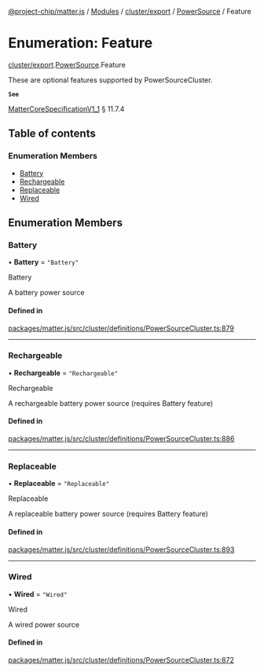 [@project-chip/matter.js](../README.md) / [Modules](../modules.md) / [cluster/export](../modules/cluster_export.md) / [PowerSource](../modules/cluster_export.PowerSource.md) / Feature

# Enumeration: Feature

[cluster/export](../modules/cluster_export.md).[PowerSource](../modules/cluster_export.PowerSource.md).Feature

These are optional features supported by PowerSourceCluster.

**`See`**

[MatterCoreSpecificationV1_1](../interfaces/spec_export.MatterCoreSpecificationV1_1.md) § 11.7.4

## Table of contents

### Enumeration Members

- [Battery](cluster_export.PowerSource.Feature.md#battery)
- [Rechargeable](cluster_export.PowerSource.Feature.md#rechargeable)
- [Replaceable](cluster_export.PowerSource.Feature.md#replaceable)
- [Wired](cluster_export.PowerSource.Feature.md#wired)

## Enumeration Members

### Battery

• **Battery** = ``"Battery"``

Battery

A battery power source

#### Defined in

[packages/matter.js/src/cluster/definitions/PowerSourceCluster.ts:879](https://github.com/project-chip/matter.js/blob/b7330d72/packages/matter.js/src/cluster/definitions/PowerSourceCluster.ts#L879)

___

### Rechargeable

• **Rechargeable** = ``"Rechargeable"``

Rechargeable

A rechargeable battery power source (requires Battery feature)

#### Defined in

[packages/matter.js/src/cluster/definitions/PowerSourceCluster.ts:886](https://github.com/project-chip/matter.js/blob/b7330d72/packages/matter.js/src/cluster/definitions/PowerSourceCluster.ts#L886)

___

### Replaceable

• **Replaceable** = ``"Replaceable"``

Replaceable

A replaceable battery power source (requires Battery feature)

#### Defined in

[packages/matter.js/src/cluster/definitions/PowerSourceCluster.ts:893](https://github.com/project-chip/matter.js/blob/b7330d72/packages/matter.js/src/cluster/definitions/PowerSourceCluster.ts#L893)

___

### Wired

• **Wired** = ``"Wired"``

Wired

A wired power source

#### Defined in

[packages/matter.js/src/cluster/definitions/PowerSourceCluster.ts:872](https://github.com/project-chip/matter.js/blob/b7330d72/packages/matter.js/src/cluster/definitions/PowerSourceCluster.ts#L872)

